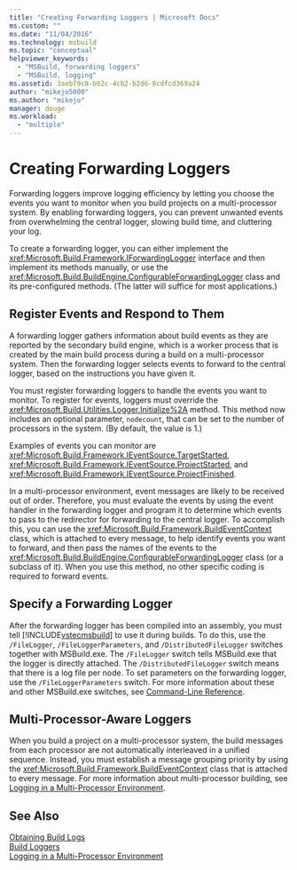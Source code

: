 ```yaml
---
title: "Creating Forwarding Loggers | Microsoft Docs"
ms.custom: ""
ms.date: "11/04/2016"
ms.technology: msbuild
ms.topic: "conceptual"
helpviewer_keywords: 
  - "MSBuild, forwarding loggers"
  - "MSBuild, logging"
ms.assetid: 3aebf9c8-b62c-4cb2-b2d6-8cdfcd369a24
author: "mikejo5000"
ms.author: "mikejo"
manager: douge
ms.workload: 
  - "multiple"
---
```

# Creating Forwarding Loggers
Forwarding loggers improve logging efficiency by letting you choose the events you want to monitor when you build projects on a multi-processor system. By enabling forwarding loggers, you can prevent unwanted events from overwhelming the central logger, slowing build time, and cluttering your log.  
  
 To create a forwarding logger, you can either implement the <xref:Microsoft.Build.Framework.IForwardingLogger> interface and then implement its methods manually, or use the <xref:Microsoft.Build.BuildEngine.ConfigurableForwardingLogger> class and its pre-configured methods. (The latter will suffice for most applications.)  
  
## Register Events and Respond to Them  
 A forwarding logger gathers information about build events as they are reported by the secondary build engine, which is a worker process that is created by the main build process during a build on a multi-processor system. Then the forwarding logger selects events to forward to the central logger, based on the instructions you have given it.  
  
 You must register forwarding loggers to handle the events you want to monitor. To register for events, loggers must override the <xref:Microsoft.Build.Utilities.Logger.Initialize%2A> method. This method now includes an optional parameter, `nodecount`, that can be set to the number of processors in the system. (By default, the value is 1.)  
  
 Examples of events you can monitor are <xref:Microsoft.Build.Framework.IEventSource.TargetStarted>, <xref:Microsoft.Build.Framework.IEventSource.ProjectStarted>, and <xref:Microsoft.Build.Framework.IEventSource.ProjectFinished>.  
  
 In a multi-processor environment, event messages are likely to be received out of order. Therefore, you must evaluate the events by using the event handler in the forwarding logger and program it to determine which events to pass to the redirector for forwarding to the central logger. To accomplish this, you can use the <xref:Microsoft.Build.Framework.BuildEventContext> class, which is attached to every message, to help identify events you want to forward, and then pass the names of the events to the <xref:Microsoft.Build.BuildEngine.ConfigurableForwardingLogger> class (or a subclass of it). When you use this method, no other specific coding is required to forward events.  
  
## Specify a Forwarding Logger  
 After the forwarding logger has been compiled into an assembly, you must tell [!INCLUDE[vstecmsbuild](../extensibility/internals/includes/vstecmsbuild_md.md)] to use it during builds. To do this, use the `/FileLogger`, `/FileLoggerParameters`, and `/DistributedFileLogger` switches together with MSBuild.exe. The `/FileLogger` switch tells MSBuild.exe that the logger is directly attached. The `/DistributedFileLogger` switch means that there is a log file per node. To set parameters on the forwarding logger, use the `/FileLoggerParameters` switch. For more information about these and other MSBuild.exe switches, see [Command-Line Reference](../msbuild/msbuild-command-line-reference.md).  
  
## Multi-Processor-Aware Loggers  
 When you build a project on a multi-processor system, the build messages from each processor are not automatically interleaved in a unified sequence. Instead, you must establish a message grouping priority by using the <xref:Microsoft.Build.Framework.BuildEventContext> class that is attached to every message. For more information about multi-processor building, see [Logging in a Multi-Processor Environment](../msbuild/logging-in-a-multi-processor-environment.md).  
  
## See Also  
 [Obtaining Build Logs](../msbuild/obtaining-build-logs-with-msbuild.md)   
 [Build Loggers](../msbuild/build-loggers.md)   
 [Logging in a Multi-Processor Environment](../msbuild/logging-in-a-multi-processor-environment.md)